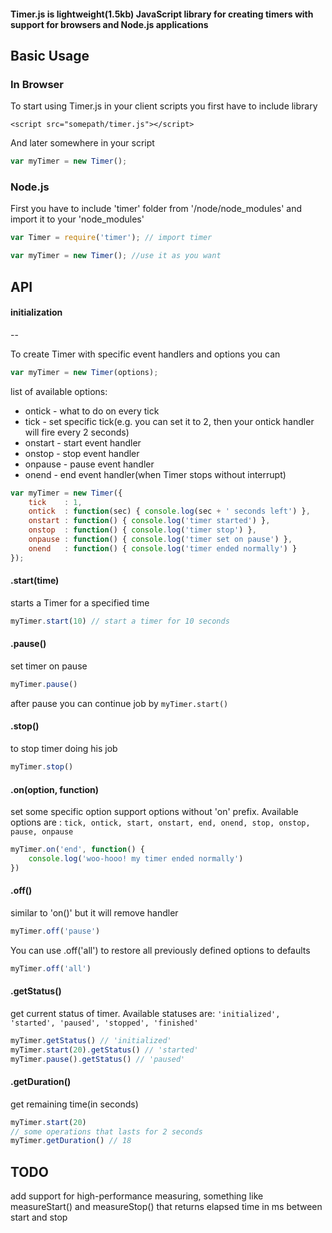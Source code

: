 
#### Timer.js is lightweight(1.5kb) JavaScript library for creating timers with support for browsers and Node.js applications

## Basic Usage

### In Browser

To start using Timer.js in your client scripts you first have to include library

```
<script src="somepath/timer.js"></script>
```

And later somewhere in your script

```javascript
var myTimer = new Timer();
```

### Node.js

First you have to include 'timer' folder from '/node/node_modules' and import it to your 'node_modules'

```JavaScript
var Timer = require('timer'); // import timer

var myTimer = new Timer(); //use it as you want

```



## API

#### initialization

--

To create Timer with specific event handlers and options you can

```javascript
var myTimer = new Timer(options);
```

list of available options:
* ontick - what to do on every tick
* tick - set specific tick(e.g. you can set it to 2, then your ontick handler will fire every 2 seconds)
* onstart - start event handler
* onstop - stop event handler
* onpause - pause event handler
* onend - end event handler(when Timer stops without interrupt)

```javascript
var myTimer = new Timer({
	tick    : 1,
	ontick  : function(sec) { console.log(sec + ' seconds left') },
	onstart : function() { console.log('timer started') },
	onstop  : function() { console.log('timer stop') },
	onpause : function() { console.log('timer set on pause') },
	onend   : function() { console.log('timer ended normally') }
});
```


#### .start(time)

starts a Timer for a specified time

```JavaScript
myTimer.start(10) // start a timer for 10 seconds
```

#### .pause()

set timer on pause

```javascript
myTimer.pause()
```
after pause you can continue job by ```myTimer.start()```

#### .stop()

to stop timer doing his job

```JavaScript
myTimer.stop()
```

#### .on(option, function)

set some specific option
support options without 'on' prefix. Available options are : ```tick, ontick, start, onstart, end, onend, stop, onstop, pause, onpause```

```javascript
myTimer.on('end', function() {
	console.log('woo-hooo! my timer ended normally')
})
```

#### .off()

similar to 'on()' but it will remove handler

```javascript
myTimer.off('pause')
```

You can use .off('all') to restore all previously defined options to defaults

```javascript
myTimer.off('all')
```

#### .getStatus()

get current status of timer. Available statuses are: ``` 'initialized', 'started', 'paused', 'stopped', 'finished' ```

```JavaScript
myTimer.getStatus() // 'initialized'
myTimer.start(20).getStatus() // 'started'
myTimer.pause().getStatus() // 'paused'
```

#### .getDuration()

get remaining time(in seconds)

```JavaScript
myTimer.start(20)
// some operations that lasts for 2 seconds
myTimer.getDuration() // 18
```

## TODO

add support for high-performance measuring, something like measureStart() and measureStop() that returns elapsed time in ms between start and stop